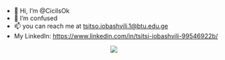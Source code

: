 - 👋 Hi, I’m @CiciIsOk
- 🌱 I’m confused
- 📫 you can reach me at tsitso.iobashvili.1@btu.edu.ge
-  My LinkedIn: https://www.linkedin.com/in/tsitsi-iobashvili-99546922b/

<p align="center">
  <img src="https://github-readme-stats.vercel.app/api?username=CiciIsOk&count_private=true&theme=dracula&hide=prs,issues,contribs&show_icons=true">
</p>
